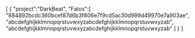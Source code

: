 [
   {
      "project":"DarkBeat",
      "Fatos":[
         "884892bcdc360bcef87d6b3f806e7f9cd5ac30d999d49970e7a903ae",
         "abcdefghijkklmnopqrstuvwxyzabcdefghijkklmnopqrstuvwxyzab",
         "abcdefghijkklmnopqrstuvwxyzabcdefghijkklmnopqrstuvwxyzab"
      ]
   }
]
